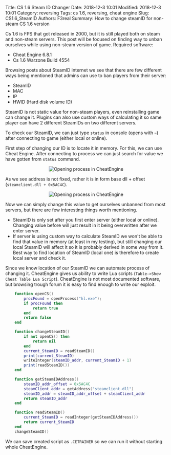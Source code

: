 Title: CS 1.6 Steam ID Changer
Date: 2018-12-3 10:01
Modified: 2018-12-3 10:01
Category: reversing
Tags: cs 1.6, reversing, cheat engine
Slug: CS1.6_SteamID
Authors: F3real
Summary: How to change steamID for non-steam CS 1.6 version

Cs 1.6 is FPS that got released in 2000, but it is still played both on steam and non-steam servers.
This post will be focused on finding way to unban ourselves while using non-steam version of game.
Required software:

* Cheat Engine 6.8.1
* Cs 1.6 Warzone Build 4554

Browsing posts about SteamID internet we see that there are few different ways being mentioned that admins can use to ban players from their server:

* SteamID
* MAC
* IP
* HWID (Hard disk volume ID)

SteamID is not static value for non-steam players, even reinstalling game can change it. Plugins can also use custom ways of calculating it so same player can have 2 different SteamIDs on two different servers.

To check our SteamID, we can just type `status` in console (opens with `~`)
after connecting to game (either local or online).

First step of changing our ID is to locate it in memory. For this, we can use Cheat Engine. After connecting to process we can just search for value we have gotten from `status` command.

<p align="center">
<img class="img-fluid" alt="Opening process in CheatEngine" src="{static}/images/3_12_OpeningProcess_CheatEngine.png">
</p>

As we see address is not fixed, rather it is in form base dll  + offset
(`steamclient.dll + 0x5AC4C`).

<p align="center">
<img class="img-fluid" alt="Opening process in CheatEngine" src="{static}/images/3_12_FindingMemoryAddress_CheatEngine.png">
</p>

Now we can simply change this value to get ourselves unbanned from most servers, but there are few interesting things worth mentioning.

* SteamID is only set after you first enter server (either local or online). Changing value before will just result in it being overwritten after we enter server.
* If server is using custom way to calculate SteamID we won't be able to find that value in memory (at least in my testing), but still changing our local SteamID will affect it so it is probably derived in some way from it.
Best way to find location of SteamID (local one) is therefore to create local server and check it.

Since we know location of our SteamID we can automate process of changing it.
CheatEngine gives us ability to write Lua scripts (`Table->Show Cheat Table Lua Script`).
CheatEngine is not most documented software, but browsing trough forum it is easy to find enough to write our exploit.

~~~lua
    function openCS()
        procFound = openProcess("hl.exe");
        if procFound then
            return true
        end
        return false
    end

    function changeSteamID()
        if not openCS() then
            return nil
        end
        current_SteamID = readSteamID()
        print(current_SteamID)
        writeInteger(steamID_addr, current_SteamID + 1)
        print(readSteamID())
    end

    function getSteamIDAddress()
        steamID_addr_offset = 0x5AC4C
        steamClient_addr = getAddress("steamclient.dll")
        steamID_addr = steamID_addr_offset + steamClient_addr
        return steamID_addr
    end

    function readSteamID()
        current_SteamID = readInteger(getSteamIDAddress())
        return current_SteamID
    end
    changeSteamID()
~~~

We can save created script as `.CETRAINER` so we can run it without starting whole CheatEngine.
